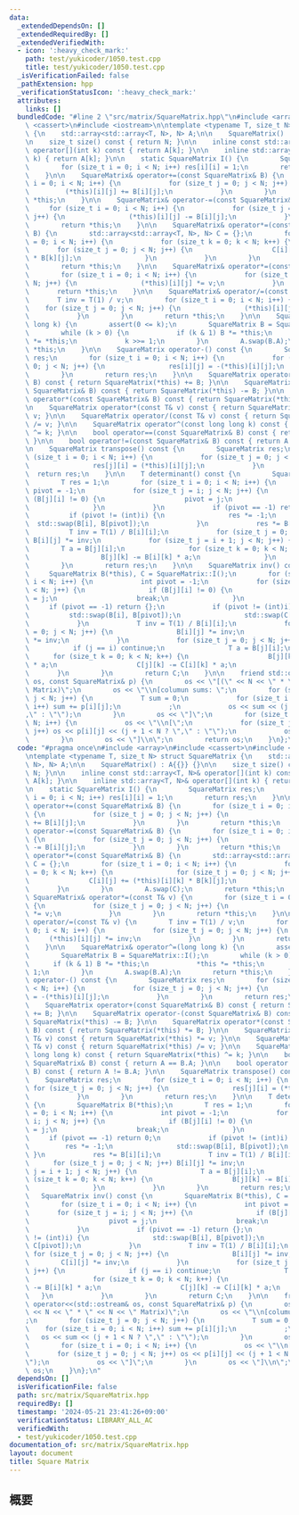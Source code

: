 ```yaml
---
data:
  _extendedDependsOn: []
  _extendedRequiredBy: []
  _extendedVerifiedWith:
  - icon: ':heavy_check_mark:'
    path: test/yukicoder/1050.test.cpp
    title: test/yukicoder/1050.test.cpp
  _isVerificationFailed: false
  _pathExtension: hpp
  _verificationStatusIcon: ':heavy_check_mark:'
  attributes:
    links: []
  bundledCode: "#line 2 \"src/matrix/SquareMatrix.hpp\"\n#include <array>\n#include\
    \ <cassert>\n#include <iostream>\n\ntemplate <typename T, size_t N> struct SquareMatrix\
    \ {\n    std::array<std::array<T, N>, N> A;\n\n    SquareMatrix() : A{{}} {}\n\
    \n    size_t size() const { return N; }\n\n    inline const std::array<T, N>&\
    \ operator[](int k) const { return A[k]; }\n\n    inline std::array<T, N>& operator[](int\
    \ k) { return A[k]; }\n\n    static SquareMatrix I() {\n        SquareMatrix res;\n\
    \        for (size_t i = 0; i < N; i++) res[i][i] = 1;\n        return res;\n\
    \    }\n\n    SquareMatrix& operator+=(const SquareMatrix& B) {\n        for (size_t\
    \ i = 0; i < N; i++) {\n            for (size_t j = 0; j < N; j++) {\n       \
    \         (*this)[i][j] += B[i][j];\n            }\n        }\n        return\
    \ *this;\n    }\n\n    SquareMatrix& operator-=(const SquareMatrix& B) {\n   \
    \     for (size_t i = 0; i < N; i++) {\n            for (size_t j = 0; j < N;\
    \ j++) {\n                (*this)[i][j] -= B[i][j];\n            }\n        }\n\
    \        return *this;\n    }\n\n    SquareMatrix& operator*=(const SquareMatrix&\
    \ B) {\n        std::array<std::array<T, N>, N> C = {};\n        for (size_t i\
    \ = 0; i < N; i++) {\n            for (size_t k = 0; k < N; k++) {\n         \
    \       for (size_t j = 0; j < N; j++) {\n                    C[i][j] += (*this)[i][k]\
    \ * B[k][j];\n                }\n            }\n        }\n        A.swap(C);\n\
    \        return *this;\n    }\n\n    SquareMatrix& operator*=(const T& v) {\n\
    \        for (size_t i = 0; i < N; i++) {\n            for (size_t j = 0; j <\
    \ N; j++) {\n                (*this)[i][j] *= v;\n            }\n        }\n \
    \       return *this;\n    }\n\n    SquareMatrix& operator/=(const T& v) {\n \
    \       T inv = T(1) / v;\n        for (size_t i = 0; i < N; i++) {\n        \
    \    for (size_t j = 0; j < N; j++) {\n                (*this)[i][j] *= inv;\n\
    \            }\n        }\n        return *this;\n    }\n\n    SquareMatrix& operator^=(long\
    \ long k) {\n        assert(0 <= k);\n        SquareMatrix B = SquareMatrix::I();\n\
    \        while (k > 0) {\n            if (k & 1) B *= *this;\n            *this\
    \ *= *this;\n            k >>= 1;\n        }\n        A.swap(B.A);\n        return\
    \ *this;\n    }\n\n    SquareMatrix operator-() const {\n        SquareMatrix\
    \ res;\n        for (size_t i = 0; i < N; i++) {\n            for (size_t j =\
    \ 0; j < N; j++) {\n                res[i][j] = -(*this)[i][j];\n            }\n\
    \        }\n        return res;\n    }\n\n    SquareMatrix operator+(const SquareMatrix&\
    \ B) const { return SquareMatrix(*this) += B; }\n\n    SquareMatrix operator-(const\
    \ SquareMatrix& B) const { return SquareMatrix(*this) -= B; }\n\n    SquareMatrix\
    \ operator*(const SquareMatrix& B) const { return SquareMatrix(*this) *= B; }\n\
    \n    SquareMatrix operator*(const T& v) const { return SquareMatrix(*this) *=\
    \ v; }\n\n    SquareMatrix operator/(const T& v) const { return SquareMatrix(*this)\
    \ /= v; }\n\n    SquareMatrix operator^(const long long k) const { return SquareMatrix(*this)\
    \ ^= k; }\n\n    bool operator==(const SquareMatrix& B) const { return A == B.A;\
    \ }\n\n    bool operator!=(const SquareMatrix& B) const { return A != B.A; }\n\
    \n    SquareMatrix transpose() const {\n        SquareMatrix res;\n        for\
    \ (size_t i = 0; i < N; i++) {\n            for (size_t j = 0; j < N; j++) {\n\
    \                res[j][i] = (*this)[i][j];\n            }\n        }\n      \
    \  return res;\n    }\n\n    T determinant() const {\n        SquareMatrix B(*this);\n\
    \        T res = 1;\n        for (size_t i = 0; i < N; i++) {\n            int\
    \ pivot = -1;\n            for (size_t j = i; j < N; j++) {\n                if\
    \ (B[j][i] != 0) {\n                    pivot = j;\n                    break;\n\
    \                }\n            }\n            if (pivot == -1) return 0;\n  \
    \          if (pivot != (int)i) {\n                res *= -1;\n              \
    \  std::swap(B[i], B[pivot]);\n            }\n            res *= B[i][i];\n  \
    \          T inv = T(1) / B[i][i];\n            for (size_t j = 0; j < N; j++)\
    \ B[i][j] *= inv;\n            for (size_t j = i + 1; j < N; j++) {\n        \
    \        T a = B[j][i];\n                for (size_t k = 0; k < N; k++) {\n  \
    \                  B[j][k] -= B[i][k] * a;\n                }\n            }\n\
    \        }\n        return res;\n    }\n\n    SquareMatrix inv() const {\n   \
    \     SquareMatrix B(*this), C = SquareMatrix::I();\n        for (size_t i = 0;\
    \ i < N; i++) {\n            int pivot = -1;\n            for (size_t j = i; j\
    \ < N; j++) {\n                if (B[j][i] != 0) {\n                    pivot\
    \ = j;\n                    break;\n                }\n            }\n       \
    \     if (pivot == -1) return {};\n            if (pivot != (int)i) {\n      \
    \          std::swap(B[i], B[pivot]);\n                std::swap(C[i], C[pivot]);\n\
    \            }\n            T inv = T(1) / B[i][i];\n            for (size_t j\
    \ = 0; j < N; j++) {\n                B[i][j] *= inv;\n                C[i][j]\
    \ *= inv;\n            }\n            for (size_t j = 0; j < N; j++) {\n     \
    \           if (j == i) continue;\n                T a = B[j][i];\n          \
    \      for (size_t k = 0; k < N; k++) {\n                    B[j][k] -= B[i][k]\
    \ * a;\n                    C[j][k] -= C[i][k] * a;\n                }\n     \
    \       }\n        }\n        return C;\n    }\n\n    friend std::ostream& operator<<(std::ostream&\
    \ os, const SquareMatrix& p) {\n        os << \"[(\" << N << \" * \" << N << \"\
    \ Matrix)\";\n        os << \"\\n[columun sums: \";\n        for (size_t j = 0;\
    \ j < N; j++) {\n            T sum = 0;\n            for (size_t i = 0; i < N;\
    \ i++) sum += p[i][j];\n            ;\n            os << sum << (j + 1 < N ? \"\
    ,\" : \"\");\n        }\n        os << \"]\";\n        for (size_t i = 0; i <\
    \ N; i++) {\n            os << \"\\n[\";\n            for (size_t j = 0; j < N;\
    \ j++) os << p[i][j] << (j + 1 < N ? \",\" : \"\");\n            os << \"]\";\n\
    \        }\n        os << \"]\\n\";\n        return os;\n    }\n};\n"
  code: "#pragma once\n#include <array>\n#include <cassert>\n#include <iostream>\n\
    \ntemplate <typename T, size_t N> struct SquareMatrix {\n    std::array<std::array<T,\
    \ N>, N> A;\n\n    SquareMatrix() : A{{}} {}\n\n    size_t size() const { return\
    \ N; }\n\n    inline const std::array<T, N>& operator[](int k) const { return\
    \ A[k]; }\n\n    inline std::array<T, N>& operator[](int k) { return A[k]; }\n\
    \n    static SquareMatrix I() {\n        SquareMatrix res;\n        for (size_t\
    \ i = 0; i < N; i++) res[i][i] = 1;\n        return res;\n    }\n\n    SquareMatrix&\
    \ operator+=(const SquareMatrix& B) {\n        for (size_t i = 0; i < N; i++)\
    \ {\n            for (size_t j = 0; j < N; j++) {\n                (*this)[i][j]\
    \ += B[i][j];\n            }\n        }\n        return *this;\n    }\n\n    SquareMatrix&\
    \ operator-=(const SquareMatrix& B) {\n        for (size_t i = 0; i < N; i++)\
    \ {\n            for (size_t j = 0; j < N; j++) {\n                (*this)[i][j]\
    \ -= B[i][j];\n            }\n        }\n        return *this;\n    }\n\n    SquareMatrix&\
    \ operator*=(const SquareMatrix& B) {\n        std::array<std::array<T, N>, N>\
    \ C = {};\n        for (size_t i = 0; i < N; i++) {\n            for (size_t k\
    \ = 0; k < N; k++) {\n                for (size_t j = 0; j < N; j++) {\n     \
    \               C[i][j] += (*this)[i][k] * B[k][j];\n                }\n     \
    \       }\n        }\n        A.swap(C);\n        return *this;\n    }\n\n   \
    \ SquareMatrix& operator*=(const T& v) {\n        for (size_t i = 0; i < N; i++)\
    \ {\n            for (size_t j = 0; j < N; j++) {\n                (*this)[i][j]\
    \ *= v;\n            }\n        }\n        return *this;\n    }\n\n    SquareMatrix&\
    \ operator/=(const T& v) {\n        T inv = T(1) / v;\n        for (size_t i =\
    \ 0; i < N; i++) {\n            for (size_t j = 0; j < N; j++) {\n           \
    \     (*this)[i][j] *= inv;\n            }\n        }\n        return *this;\n\
    \    }\n\n    SquareMatrix& operator^=(long long k) {\n        assert(0 <= k);\n\
    \        SquareMatrix B = SquareMatrix::I();\n        while (k > 0) {\n      \
    \      if (k & 1) B *= *this;\n            *this *= *this;\n            k >>=\
    \ 1;\n        }\n        A.swap(B.A);\n        return *this;\n    }\n\n    SquareMatrix\
    \ operator-() const {\n        SquareMatrix res;\n        for (size_t i = 0; i\
    \ < N; i++) {\n            for (size_t j = 0; j < N; j++) {\n                res[i][j]\
    \ = -(*this)[i][j];\n            }\n        }\n        return res;\n    }\n\n\
    \    SquareMatrix operator+(const SquareMatrix& B) const { return SquareMatrix(*this)\
    \ += B; }\n\n    SquareMatrix operator-(const SquareMatrix& B) const { return\
    \ SquareMatrix(*this) -= B; }\n\n    SquareMatrix operator*(const SquareMatrix&\
    \ B) const { return SquareMatrix(*this) *= B; }\n\n    SquareMatrix operator*(const\
    \ T& v) const { return SquareMatrix(*this) *= v; }\n\n    SquareMatrix operator/(const\
    \ T& v) const { return SquareMatrix(*this) /= v; }\n\n    SquareMatrix operator^(const\
    \ long long k) const { return SquareMatrix(*this) ^= k; }\n\n    bool operator==(const\
    \ SquareMatrix& B) const { return A == B.A; }\n\n    bool operator!=(const SquareMatrix&\
    \ B) const { return A != B.A; }\n\n    SquareMatrix transpose() const {\n    \
    \    SquareMatrix res;\n        for (size_t i = 0; i < N; i++) {\n           \
    \ for (size_t j = 0; j < N; j++) {\n                res[j][i] = (*this)[i][j];\n\
    \            }\n        }\n        return res;\n    }\n\n    T determinant() const\
    \ {\n        SquareMatrix B(*this);\n        T res = 1;\n        for (size_t i\
    \ = 0; i < N; i++) {\n            int pivot = -1;\n            for (size_t j =\
    \ i; j < N; j++) {\n                if (B[j][i] != 0) {\n                    pivot\
    \ = j;\n                    break;\n                }\n            }\n       \
    \     if (pivot == -1) return 0;\n            if (pivot != (int)i) {\n       \
    \         res *= -1;\n                std::swap(B[i], B[pivot]);\n           \
    \ }\n            res *= B[i][i];\n            T inv = T(1) / B[i][i];\n      \
    \      for (size_t j = 0; j < N; j++) B[i][j] *= inv;\n            for (size_t\
    \ j = i + 1; j < N; j++) {\n                T a = B[j][i];\n                for\
    \ (size_t k = 0; k < N; k++) {\n                    B[j][k] -= B[i][k] * a;\n\
    \                }\n            }\n        }\n        return res;\n    }\n\n \
    \   SquareMatrix inv() const {\n        SquareMatrix B(*this), C = SquareMatrix::I();\n\
    \        for (size_t i = 0; i < N; i++) {\n            int pivot = -1;\n     \
    \       for (size_t j = i; j < N; j++) {\n                if (B[j][i] != 0) {\n\
    \                    pivot = j;\n                    break;\n                }\n\
    \            }\n            if (pivot == -1) return {};\n            if (pivot\
    \ != (int)i) {\n                std::swap(B[i], B[pivot]);\n                std::swap(C[i],\
    \ C[pivot]);\n            }\n            T inv = T(1) / B[i][i];\n           \
    \ for (size_t j = 0; j < N; j++) {\n                B[i][j] *= inv;\n        \
    \        C[i][j] *= inv;\n            }\n            for (size_t j = 0; j < N;\
    \ j++) {\n                if (j == i) continue;\n                T a = B[j][i];\n\
    \                for (size_t k = 0; k < N; k++) {\n                    B[j][k]\
    \ -= B[i][k] * a;\n                    C[j][k] -= C[i][k] * a;\n             \
    \   }\n            }\n        }\n        return C;\n    }\n\n    friend std::ostream&\
    \ operator<<(std::ostream& os, const SquareMatrix& p) {\n        os << \"[(\"\
    \ << N << \" * \" << N << \" Matrix)\";\n        os << \"\\n[columun sums: \"\
    ;\n        for (size_t j = 0; j < N; j++) {\n            T sum = 0;\n        \
    \    for (size_t i = 0; i < N; i++) sum += p[i][j];\n            ;\n         \
    \   os << sum << (j + 1 < N ? \",\" : \"\");\n        }\n        os << \"]\";\n\
    \        for (size_t i = 0; i < N; i++) {\n            os << \"\\n[\";\n     \
    \       for (size_t j = 0; j < N; j++) os << p[i][j] << (j + 1 < N ? \",\" : \"\
    \");\n            os << \"]\";\n        }\n        os << \"]\\n\";\n        return\
    \ os;\n    }\n};\n"
  dependsOn: []
  isVerificationFile: false
  path: src/matrix/SquareMatrix.hpp
  requiredBy: []
  timestamp: '2024-05-21 23:41:26+09:00'
  verificationStatus: LIBRARY_ALL_AC
  verifiedWith:
  - test/yukicoder/1050.test.cpp
documentation_of: src/matrix/SquareMatrix.hpp
layout: document
title: Square Matrix
---
```


## 概要
